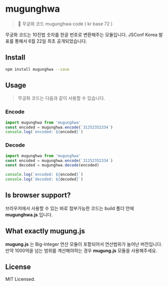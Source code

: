 # mugunghwa
>  🌺 무궁화 코드 mugunghwa code ( kr base 72 )
>

무궁화 코드는 10진법 숫자를 한글 번호로 변환해주는 모듈입니다. JSConf Korea 발표를 통해서 6월 22일 최초 공개되었습니다.

## Install

```bash
npm install mugunghwa --save
```

## Usage

> 무궁화 코드는 다음과 같이 사용할 수 있습니다.

### Encode

```js
import mugunghwa from 'mugunghwa'
const encoded = mugunghwa.encode(`31252352334`)
console.log(`encoded: ${encoded}`)
```

### Decode

```js
import mugunghwa from 'mugunghwa'
const encoded = mugunghwa.encode(`31252352334`)
const decoded = mugunghwa.decode(encoded)

console.log(`encoded: ${encoded}`)
console.log(`decoded: ${decoded}`)
```



## Is browser support?

브라우저에서 사용할 수 있는 바로 첨부가능한  코드는 build 폴더 안에 **mugunghwa.js** 입니다.



## What exactly mugung.js

**mugung.js** 는 Big-Integer 연산 모듈이 포함되어서 연산범위가 늘어난 버전입니다. 만약 1000억을 넘는 범위를 계산해야하는 경우 **mugung.js** 모듈을 사용해주세요.



## License

MIT Licensed.